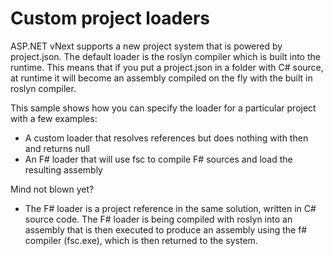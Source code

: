Custom project loaders
==============================

ASP.NET vNext supports a new project system that is powered by project.json. The default loader is the roslyn compiler which is built
into the runtime. This means that if you put a project.json in a folder with C# source, at runtime it will become an assembly
compiled on the fly with the built in roslyn compiler.

This sample shows how you can specify the loader for a particular project with a few examples:
- A custom loader that resolves references but does nothing with then and returns null
- An F# loader that will use fsc to compile F# sources and load the resulting assembly

Mind not blown yet?

- The F# loader is a project reference in the same solution, written in C# source code. The F# loader is being compiled with
roslyn into an assembly that is then executed to produce an assembly using the f# compiler (fsc.exe), which is then returned to
the system.
